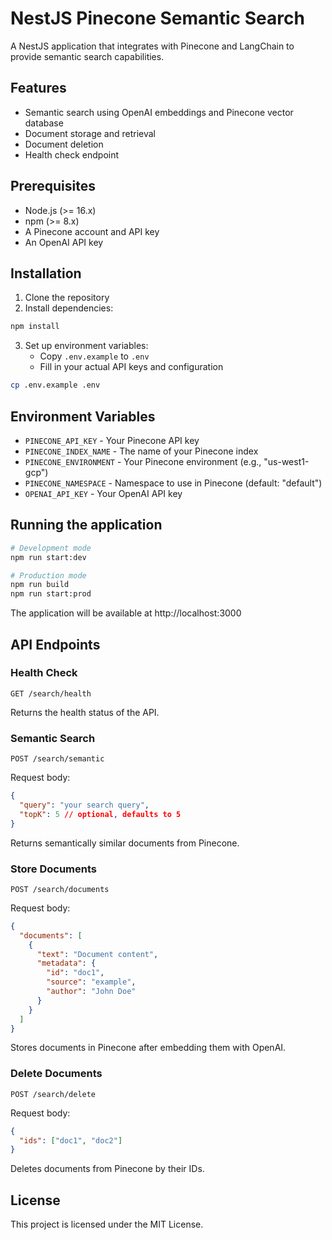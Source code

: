 # NestJS Pinecone Semantic Search

A NestJS application that integrates with Pinecone and LangChain to provide semantic search capabilities.

## Features

- Semantic search using OpenAI embeddings and Pinecone vector database
- Document storage and retrieval
- Document deletion
- Health check endpoint

## Prerequisites

- Node.js (>= 16.x)
- npm (>= 8.x)
- A Pinecone account and API key
- An OpenAI API key

## Installation

1. Clone the repository
2. Install dependencies:

```bash
npm install
```

3. Set up environment variables:
   - Copy `.env.example` to `.env`
   - Fill in your actual API keys and configuration

```bash
cp .env.example .env
```

## Environment Variables

- `PINECONE_API_KEY` - Your Pinecone API key
- `PINECONE_INDEX_NAME` - The name of your Pinecone index
- `PINECONE_ENVIRONMENT` - Your Pinecone environment (e.g., "us-west1-gcp")
- `PINECONE_NAMESPACE` - Namespace to use in Pinecone (default: "default")
- `OPENAI_API_KEY` - Your OpenAI API key

## Running the application

```bash
# Development mode
npm run start:dev

# Production mode
npm run build
npm run start:prod
```

The application will be available at http://localhost:3000

## API Endpoints

### Health Check

```
GET /search/health
```

Returns the health status of the API.

### Semantic Search

```
POST /search/semantic
```

Request body:
```json
{
  "query": "your search query",
  "topK": 5 // optional, defaults to 5
}
```

Returns semantically similar documents from Pinecone.

### Store Documents

```
POST /search/documents
```

Request body:
```json
{
  "documents": [
    {
      "text": "Document content",
      "metadata": {
        "id": "doc1",
        "source": "example",
        "author": "John Doe"
      }
    }
  ]
}
```

Stores documents in Pinecone after embedding them with OpenAI.

### Delete Documents

```
POST /search/delete
```

Request body:
```json
{
  "ids": ["doc1", "doc2"]
}
```

Deletes documents from Pinecone by their IDs.

## License

This project is licensed under the MIT License.